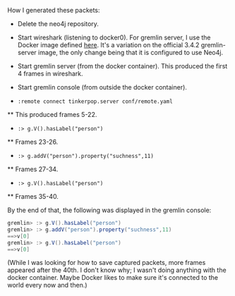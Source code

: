 How I generated these packets:

* Delete the neo4j repository.
* Start wireshark (listening to docker0).
  For gremlin server, I use the Docker image defined [here](https://github.com/JeffreyBenjaminBrown/haskerpop/blob/master/docker/Dockerfile).
  It's a variation on the official 3.4.2 gremlin-server image,
  the only change being that it is configured to use Neo4j.
* Start gremlin server (from the docker container).
  This produced the first 4 frames in wireshark.
* Start gremlin console (from outside the docker container).

* `:remote connect tinkerpop.server conf/remote.yaml`

** This produced frames 5-22.

* `:> g.V().hasLabel("person")`

** Frames 23-26.

* `:> g.addV("person").property("suchness",11)`

** Frames 27-34.

* `:> g.V().hasLabel("person")`

** Frames 35-40.

By the end of that, the following was displayed in the gremlin console:
```groovy
gremlin> :> g.V().hasLabel("person")
gremlin> :> g.addV("person").property("suchness",11)
==>v[0]
gremlin> :> g.V().hasLabel("person")
==>v[0]
```

(While I was looking for how to save captured packets, more frames appeared after the 40th. I don't know why; I wasn't doing anything with the docker container. Maybe Docker likes to make sure it's connected to the world every now and then.)
